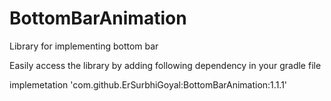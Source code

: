 # BottomBarAnimation
Library for implementing bottom bar

Easily access the library by adding following dependency in your gradle file

implemetation 'com.github.ErSurbhiGoyal:BottomBarAnimation:1.1.1'
